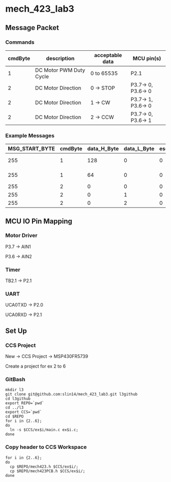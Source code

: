 # mech_423_lab3
## Message Packet
### Commands
| cmdByte | description              | acceptable data | MCU pin(s)          |
|---------|--------------------------|-----------------|---------------------|
|  1      | DC Motor PWM Duty Cycle  | 0 to 65535      | P2.1                |
|  2      | DC Motor Direction       | 0 -> STOP       | P3.7-> 0, P3.6-> 0  |
|  2      | DC Motor Direction       | 1 ->  CW        | P3.7-> 1, P3.6-> 0  |
|  2      | DC Motor Direction       | 2 -> CCW        | P3.7-> 0, P3.6-> 1  |

### Example Messages
 | MSG_START_BYTE | cmdByte| data_H_Byte | data_L_Byte | escByte | data_modified |
 |----------------|--------|-------------|-------------|---------|---------------|
 | 255            | 1      | 128         | 0           | 0       | 32768 -> 50%  |
 | 255            | 1      |  64         | 0           | 0       | 32768 -> 25%  |
 | 255            | 2      |   0         | 0           | 0       | 0     -> STOP |
 | 255            | 2      |   0         | 1           | 0       | 1     ->  CW  |
 | 255            | 2      |   0         | 2           | 0       | 2     -> CCW  |

## MCU IO Pin Mapping
### Motor Driver
P3.7 -> AIN1

P3.6 -> AIN2

### Timer
TB2.1 -> P2.1

### UART
UCA0TXD -> P2.0

UCA0RXD -> P2.1

## Set Up
### CCS Project
New -> CCS Project -> MSP430FR5739

Create a project for ex 2 to 6

### GitBash
```
mkdir l3
git clone git@github.com:slin14/mech_423_lab3.git l3github
cd l3github
export REPO=`pwd`
cd ../l3
export CCS=`pwd`
cd $REPO
for i in {2..6};
do
  ln -s $CCS/ex$i/main.c ex$i.c;
done
```
### Copy header to CCS Workspace
```
for i in {2..6};
do
  cp $REPO/mech423.h $CCS/ex$i/;
  cp $REPO/mech423PCB.h $CCS/ex$i/;
done
```
